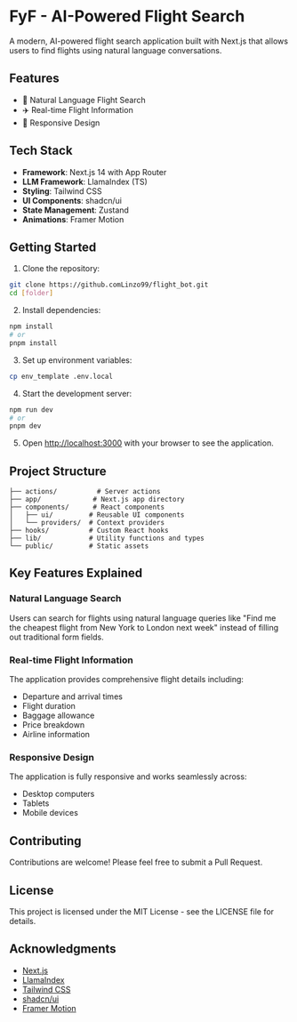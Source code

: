 # FyF - AI-Powered Flight Search

A modern, AI-powered flight search application built with Next.js that allows users to find flights using natural language conversations.

## Features

- 🤖 Natural Language Flight Search
- ✈️ Real-time Flight Information
- 📱 Responsive Design

## Tech Stack

- **Framework**: Next.js 14 with App Router
- **LLM Framework**: LlamaIndex (TS)
- **Styling**: Tailwind CSS
- **UI Components**: shadcn/ui
- **State Management**: Zustand
- **Animations**: Framer Motion

## Getting Started

1. Clone the repository:

```bash
git clone https://github.comLinzo99/flight_bot.git
cd [folder]
```

2. Install dependencies:

```bash
npm install
# or
pnpm install
```

3. Set up environment variables:

```bash
cp env_template .env.local
```

4. Start the development server:

```bash
npm run dev
# or
pnpm dev
```

5. Open [http://localhost:3000](http://localhost:3000) with your browser to see the application.

## Project Structure

```
├── actions/          # Server actions
├── app/             # Next.js app directory
├── components/      # React components
│   ├── ui/         # Reusable UI components
│   └── providers/  # Context providers
├── hooks/          # Custom React hooks
├── lib/            # Utility functions and types
└── public/         # Static assets
```

## Key Features Explained

### Natural Language Search

Users can search for flights using natural language queries like "Find me the cheapest flight from New York to London next week" instead of filling out traditional form fields.

### Real-time Flight Information

The application provides comprehensive flight details including:

- Departure and arrival times
- Flight duration
- Baggage allowance
- Price breakdown
- Airline information

### Responsive Design

The application is fully responsive and works seamlessly across:

- Desktop computers
- Tablets
- Mobile devices

## Contributing

Contributions are welcome! Please feel free to submit a Pull Request.

## License

This project is licensed under the MIT License - see the LICENSE file for details.

## Acknowledgments

- [Next.js](https://nextjs.org/)
- [LlamaIndex](https://ts.llamaindex.ai/)
- [Tailwind CSS](https://tailwindcss.com/)
- [shadcn/ui](https://ui.shadcn.com/)
- [Framer Motion](https://www.framer.com/motion/)
